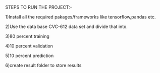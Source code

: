 STEPS TO RUN THE PROJECT:-

1)Install all the required pakages/frameworks like tensorflow,pandas etc.    




2)Use the data base CVC-612 data set and divide that into.




3)80 percent training 


4)10 percent validation 


5)10 percent prediction

6)create result folder to store results



